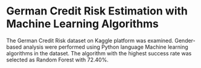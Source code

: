 # German Credit Risk Estimation with Machine Learning Algorithms

The German Credit Risk dataset on Kaggle platform was examined. Gender-based analysis were performed using Python language Machine learning algorithms in the dataset. The algorithm with the highest success rate was selected as Random Forest with 72.40%.
